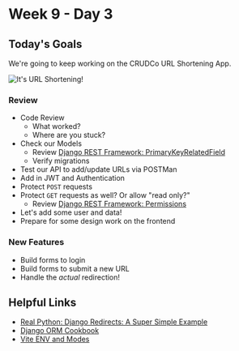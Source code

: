 # Week 9 - Day 3

## Today's Goals

We're going to keep working on the CRUDCo URL Shortening App.

![It's URL Shortening!](./img/shortening.png)

### Review

* Code Review
  * What worked?
  * Where are you stuck?
* Check our Models
  * Review [Django REST Framework: PrimaryKeyRelatedField](https://www.django-rest-framework.org/api-guide/relations/#primarykeyrelatedfield)
  * Verify migrations
* Test our API to add/update URLs via POSTMan
* Add in JWT and Authentication
* Protect `POST` requests
* Protect `GET` requests as well? Or allow "read only?"
  * Review [Django REST Framework: Permissions](https://www.django-rest-framework.org/api-guide/permissions/)
* Let's add some user and data!
* Prepare for some design work on the frontend

### New Features

* Build forms to login
* Build forms to submit a new URL
* Handle the _actual_ redirection!

## Helpful Links

* [Real Python: Django Redirects: A Super Simple Example](https://realpython.com/django-redirects/#django-redirects-a-super-simple-example)
* [Django ORM Cookbook](https://books.agiliq.com/projects/django-orm-cookbook/en/latest/index.html)
* [Vite ENV and Modes](https://vitejs.dev/guide/env-and-mode.html)

